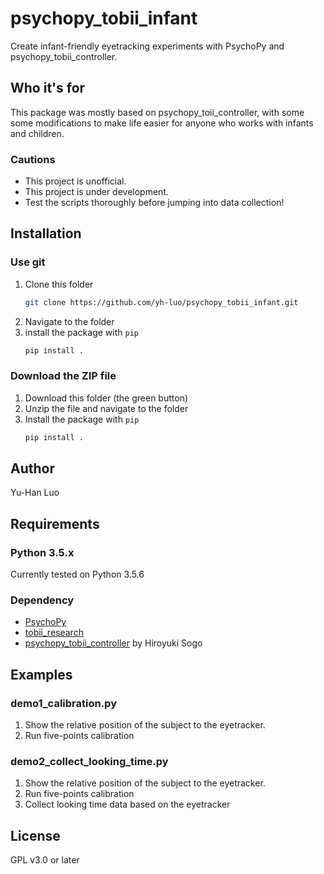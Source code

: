 # psychopy_tobii_infant

Create infant-friendly eyetracking experiments with PsychoPy and psychopy_tobii_controller.

## Who it's for

This package was mostly based on psychopy_toii_controller, with some some modifications to make life easier for anyone who works with infants and children.

### Cautions

- This project is unofficial.
- This project is under development.
- Test the scripts thoroughly before jumping into data collection!

## Installation

### Use git

1. Clone this folder
    ```bash
    git clone https://github.com/yh-luo/psychopy_tobii_infant.git
    ```
2. Navigate to the folder
3. install the package with `pip`
    ```python
    pip install .
    ```

### Download the ZIP file

1. Download this folder (the green button)
2. Unzip the file and navigate to the folder
3. Install the package with `pip`
    ```python
    pip install .
    ```

## Author

Yu-Han Luo

## Requirements

### Python 3.5.x

Currently tested on Python 3.5.6

### Dependency

- [PsychoPy](psychopy_tobii_controller)  
- [tobii_research](https://pypi.python.org/pypi/tobii-research)  
- [psychopy_tobii_controller](https://github.com/hsogo/psychopy_tobii_controller) by Hiroyuki Sogo

## Examples

### demo1_calibration.py

1. Show the relative position of the subject to the eyetracker.
2. Run five-points calibration

### demo2_collect_looking_time.py

1. Show the relative position of the subject to the eyetracker.
2. Run five-points calibration
3. Collect looking time data based on the eyetracker

## License

GPL v3.0 or later

